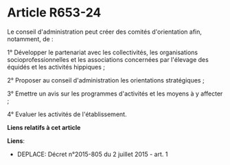 # Article R653-24

Le conseil d'administration peut créer des comités d'orientation afin, notamment, de : 

1° Développer le partenariat avec les collectivités, les organisations socioprofessionnelles et les associations concernées
par l'élevage des équidés et les activités hippiques ; 

2° Proposer au conseil d'administration les orientations stratégiques ; 

3° Emettre un avis sur les programmes d'activités et les moyens à y affecter ; 

4° Evaluer les activités de l'établissement.

**Liens relatifs à cet article**

**Liens**:

  - DEPLACE: Décret n°2015-805 du 2 juillet 2015 - art. 1
